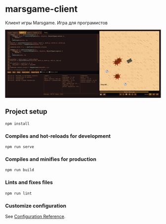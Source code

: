 # marsgame-client

Клиент игры Marsgame.
Игра для програмистов

![скриншот](https://github.com/justclimber/marsgame-client/blob/master/docs/images/screenshot1.png?raw=true)

## Project setup
```
npm install
```

### Compiles and hot-reloads for development
```
npm run serve
```

### Compiles and minifies for production
```
npm run build
```

### Lints and fixes files
```
npm run lint
```

### Customize configuration
See [Configuration Reference](https://cli.vuejs.org/config/).
